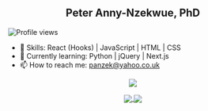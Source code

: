 
<h2 align="center">Peter Anny-Nzekwue, PhD</h2>


![Profile views](https://gpvc.arturio.dev/iPanzek)  
- 💬 Skills: React (Hooks) | JavaScript | HTML | CSS  
- 🌱 Currently learning: Python | jQuery | Next.js 
- 📫 How to reach me: panzek@yahoo.co.uk 

<p align="center">
<a href="https://github.com/ipanzek/github-streak-stats">
  <img align="center" src="https://github-readme-streak-stats.herokuapp.com/?user=iPanzek" />
</a>

</p>

<p align="center">
<a href="https://github.com/ipanzek/github-readme-stats">
  <img align="center" src="https://github-readme-stats.vercel.app/api?username=ipanzek&show_icons=true&theme=radical" />
</a>
<a href="https://github.com/ipanzek/github-readme-stats">
  <img align="center" src="https://github-readme-stats.vercel.app/api/top-langs/?username=ipanzek&layout=compact)](https://github.com/ipanzek/github-readme-stats" />
</a>
</p>
